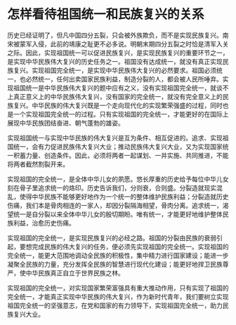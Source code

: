 # 怎样看待祖国统一和民族复兴的关系

历史已经证明了，但凡中国四分五裂，只会被外族欺负，而不是实现民族复兴。南宋被蒙军入侵，此前的靖康之耻更不必多说。明朝末期四分五裂之时恰是清军入关之际。因此，实现祖国统一可以促进民族复兴，是实现民族复兴的重要环节之一，是实现中华民族伟大复兴的历史任务之一。祖国没有达成统一，就没有真正实现民族复兴。实现祖国完全统一，是实现中华民族伟大复兴的必然要求。祖国必须统一，也必然统一，任何出卖国家民族利益，制造分裂的人，都会被人民所唾弃。实现祖国统一是中华民族伟大复兴的题中应有之义，没有实现祖国完全统一，就谈不上真正意义上的中华民族伟大复兴，没有国家的完全统一，就没有完全意义上的民族复兴。中华民族的伟大复兴既是一个走向现代化的实现繁荣强盛的过程，同时也是一个实现祖国完全统一的过程。只有实现祖国的完全统一，才能更好的在国际上展现中华民族团结奋进、朝气蓬勃的雄姿。

实现祖国统一与实现中华民族的伟大复兴是互为条件、相互促进的。追求、实现祖国统一，会有力促进民族伟大复兴大业；推动民族伟大复兴大业，又为实现国家统一积蓄力量、创造条件。因此，必须将两者一起谋划、一并实施、共同推进，不能将两者截然割裂开来。

实现祖国的完全统一，是全体中华儿女的夙愿。悠长厚重的历史给予每位中华儿女刻在骨子里追求统一的烙印。历史告诉我们，分则衰，合则盛。分裂造就现实混乱，使得中华民族不能够更好地作为一个统一的整体维护民族利益；分裂造就历史伤痛，我们本是骨肉相连的一家人，却因分裂隔海相望，骨肉分离。追求统一，渴望统一是自分裂以来全体中华儿女的殷切期盼。唯有统一，才能更好地维护整体民族利益，治愈历史伤痛。

实现祖国的完全统一，是实现民族复兴的必经之路。祖国的分裂由民族的衰弱引起，要想完成民族的伟大复兴的任务，便必须先实现祖国的完全统一。实现祖国的完全统一，能更大范围地调动全民族的积极性，集中精力进行国家建设；能进一步凝聚全民族的力量，充分发挥全民族的智慧进行现代化建设；能更好地捍卫民族尊严，使中华民族真正自立于世界民族之林。

实现祖国的完全统一，对实现国家繁荣富强具有重大推动作用，只有实现了祖国的完全统一，才能真正实现中华民族的伟大复兴，作为新时代青年，我们要树立实现祖国完全统一的坚强意志，在党和国家的有力领导下，实现祖国完全统一，助力民族复兴大业。